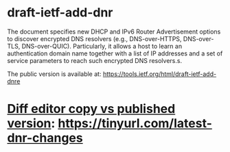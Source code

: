 # draft-ietf-add-dnr

   The document specifies new DHCP and IPv6 Router Advertisement options
   to discover encrypted DNS resolvers (e.g., DNS-over-HTTPS, DNS-over-
   TLS, DNS-over-QUIC).  Particularly, it allows a host to learn an
   authentication domain name together with a list of IP addresses and a
   set of service parameters to reach such encrypted DNS resolvers.s.

The public version is available at: https://tools.ietf.org/html/draft-ietf-add-dnre 

# [Diff editor copy vs published version](https://www.ietf.org/rfcdiff?url1=draft-ietf-add-dnr&url2=https://raw.githubusercontent.com/boucadair/draft-btw-add-home-network/master/draft-ietf-add-dnr.txt): https://tinyurl.com/latest-dnr-changes
